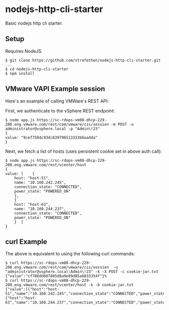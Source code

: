 # nodejs-http-cli-starter
Basic nodejs http cli starter.

## Setup
Requires NodeJS.

    $ git clone https://github.com/strefethen/nodejs-http-cli-starter.git
    ...
    $ cd nodejs-http-cli-starter
    $ npm install

## VMware VAPI Example session
Here's an example of calling VMWare's REST API:

First, we authenticate to the vSphere REST endpoint:

    $ node app.js https://sc-rdops-vm08-dhcp-229-208.eng.vmware.com/rest/com/vmware/cis/session -m POST -u administrator@vsphere.local -p "Admin\!23"
    {
    value: "9cef7584c93dc839796513333b6aa4da"
    }

Next, we fetch a list of hosts (uses persistent cookie set in above auth call):

    $ node app.js https://sc-rdops-vm08-dhcp-229-208.eng.vmware.com/rest/vcenter/host
    {
    value: [    {
        host: "host-51",
        name: "10.160.242.245",
        connection_state: "CONNECTED",
        power_state: "POWERED_ON"
        },
        {
        host: "host-63",
        name: "10.160.244.237",
        connection_state: "CONNECTED",
        power_state: "POWERED_ON"
        }  ]
    }

## curl Example
The above is equivalent to using the following curl commands:

    $ curl https://sc-rdops-vm08-dhcp-229-208.eng.vmware.com/rest/com/vmware/cis/session  -u "administrator@vsphere.local:Admin\!23" -k -X POST -c cookie-jar.txt
    {"value":"cf786dd607805d8a9e89d85a6833354f"}%
    $ curl https://sc-rdops-vm08-dhcp-229-208.eng.vmware.com/rest/vcenter/host -k -b cookie-jar.txt
    {"value":[{"host":"host-51","name":"10.160.242.245","connection_state":"CONNECTED","power_state":"POWERED_ON"},{"host":"host-63","name":"10.160.244.237","connection_state":"CONNECTED","power_state":"POWERED_ON"}]}%